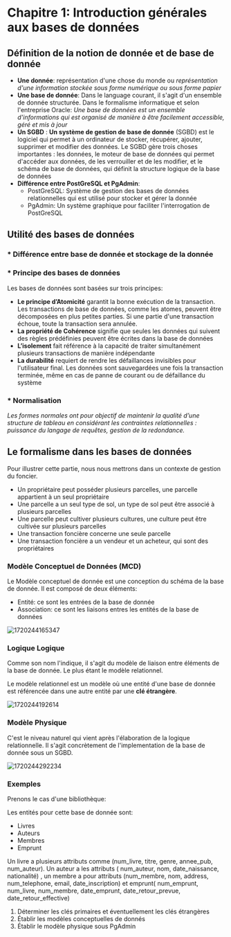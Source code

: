 # Chapitre 1: Introduction générales aux bases de données

## Définition de la notion de donnée et de base de donnée

* **Une donnée**:  représentation d'une chose du monde ou *représentation d'une information stockée sous forme numérique ou sous forme papier*
* **Une base de donnée**: Dans le language courant, il s'agit d'un ensemble de donnée structurée. Dans le formalisme informatique et selon l'entreprise Oracle: *Une base de données est un ensemble d'informations qui est organisé de manière à être facilement accessible, géré et mis à jour*
* **Un SGBD** : **Un système de gestion de** **base de donnée** (SGBD) est le logiciel qui permet à un ordinateur de stocker, récupérer, ajouter, supprimer et modifier des données. Le SGBD gère trois choses importantes : les données, le moteur de base de données qui permet d'accéder aux données, de les verrouiller et de les modifier, et le schéma de base de données, qui définit la structure logique de la base de données
* **Différence entre PostGreSQL et PgAdmin**:
  * PostGreSQL: Système de gestion des bases de données relationnelles qui est utilisé pour stocker et gérer la donnée
  * PgAdmin: Un système graphique pour faciliter l'interrogation de PostGreSQL

## Utilité des bases de données

### * Différence entre base de donnée et stockage de la donnée

### * Principe des bases de données

Les bases de données sont basées sur trois principes:

* **Le principe d’Atomicité** garantit la bonne exécution de la transaction. Les transactions de base de données, comme les atomes, peuvent être décomposées en plus petites parties. Si une partie d'une transaction échoue, toute la transaction sera annulée.
* **La propriété de Cohérence** signifie que seules les données qui suivent des règles prédéfinies peuvent être écrites dans la base de données
* **L’isolement** fait référence à la capacité de traiter simultanément plusieurs transactions de manière indépendante
* **La durabilité** requiert de rendre les défaillances invisibles pour l'utilisateur final. Les données sont sauvegardées une fois la transaction terminée, même en cas de panne de courant ou de défaillance du système

### * Normalisation

*Les formes normales ont pour objectif de maintenir la qualité d’une structure de tableau en considérant les contraintes relationnelles : puissance du langage de requêtes, gestion de la redondance.*

## Le formalisme dans les bases de données

Pour illustrer cette partie, nous nous mettrons dans un contexte de gestion du foncier.

* Un propriétaire peut posséder plusieurs parcelles, une parcelle appartient à un seul propriétaire
* Une parcelle a un seul type de sol, un type de sol peut être associé à plusieurs parcelles
* Une parcelle peut cultiver plusieurs cultures, une culture peut être cultivée sur plusieurs parcelles
* Une transaction foncière concerne une seule parcelle
* Une transaction foncière a un vendeur et un acheteur, qui sont des propriétaires

### Modèle Conceptuel de Données (MCD)

Le Modèle conceptuel de donnée est une conception du schéma de la base de donnée. Il est composé de deux éléments:

* Entité: ce sont les entrées de la base de donnée
* Association: ce sont les liaisons entres les entités de la base de données

![1720244165347](image/chapitre1/1720244165347.png)

### Logique Logique

Comme son nom l'indique, il s'agit du modèle de liaison entre éléments de la base de donnée. Le plus étant le modèle relationnel.

Le modèle relationnel est un modèle où une entité d'une base de donnée est référencée dans une autre entité par une **clé étrangère**.


![1720244192614](image/chapitre1/1720244192614.png)

### Modèle Physique

C'est le niveau naturel qui vient après l'élaboration de la logique relationnelle. Il s'agit concrètement de l'implementation de la base de donnée sous un SGBD.


![1720244292234](image/chapitre1/1720244292234.png)

### Exemples

Prenons le cas d'une bibliothèque:

Les entités pour cette base de donnée sont:

* Livres
* Auteurs
* Membres
* Emprunt

Un livre a plusieurs attributs comme (num_livre, titre, genre, annee_pub, num_auteur). Un auteur a les attributs ( num_auteur, nom, date_naissance, nationalité) , un membre a pour attributs (num_membre, nom, address, num_telephone, email, date_inscription) et emprunt( num_emprunt, num_livre, num_membre, date_emprunt, date_retour_prevue, date_retour_effective)

1. Déterminer les clés primaires et éventuellement les clés étrangères
2. Établir les modèles conceptuelles de donnés
3. Établir le modèle physique sous PgAdmin
